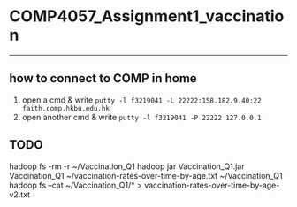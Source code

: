 # COMP4057_Assignment1_vaccination

---
## how to connect to COMP in home
1. open a cmd & write `putty -l f3219041 -L 22222:158.182.9.40:22 faith.comp.hkbu.edu.hk`
2. open another cmd & write `putty -l f3219041 -P 22222 127.0.0.1`

## TODO
hadoop fs -rm -r ~/Vaccination_Q1
hadoop jar Vaccination_Q1.jar Vaccination_Q1 ~/vaccination-rates-over-time-by-age.txt ~/Vaccination_Q1
hadoop fs –cat ~/Vaccination_Q1/* > vaccination-rates-over-time-by-age-v2.txt